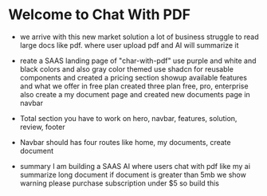 # Welcome to Chat With PDF

- we arrive with this new market solution a lot of business struggle to read large docs like pdf. where user upload pdf and AI will summarize it

- reate a SAAS landing page of "char-with-pdf" use purple and white and black colors and also gray color themed use shadcn for reusable components and created a pricing section showup available features and what we offer in free plan created three plan free, pro, enterprise also create a my document page and created new documents page in navbar
- Total section you have to work on hero, navbar, features, solution, review, footer
- Navbar should has four routes like home, my documents, create document

- summary I am building a SAAS AI where users chat with pdf like my ai summarize long document if document is greater than 5mb we show warning please purchase subscription under $5 so build this
